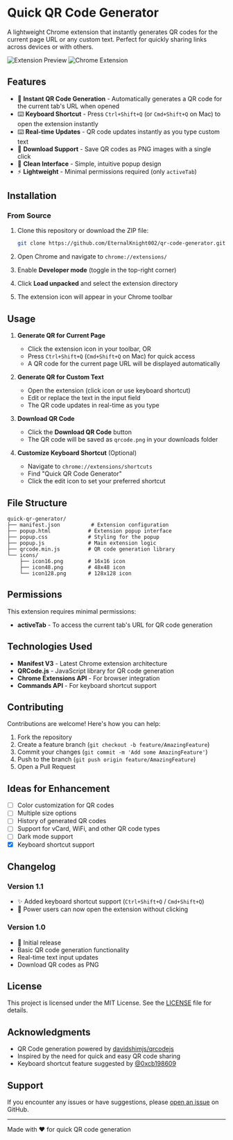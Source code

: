 # Quick QR Code Generator

A lightweight Chrome extension that instantly generates QR codes for the current page URL or any custom text. Perfect for quickly sharing links across devices or with others.

![Extension Preview](https://img.shields.io/badge/version-1.1-blue.svg)
![Chrome Extension](https://img.shields.io/badge/platform-Chrome-green.svg)

## Features

- 🚀 **Instant QR Code Generation** - Automatically generates a QR code for the current tab's URL when opened
- ⌨️ **Keyboard Shortcut** - Press `Ctrl+Shift+Q` (or `Cmd+Shift+Q` on Mac) to open the extension instantly
- ⌨️ **Real-time Updates** - QR code updates instantly as you type custom text
- 💾 **Download Support** - Save QR codes as PNG images with a single click
- 🎨 **Clean Interface** - Simple, intuitive popup design
- ⚡ **Lightweight** - Minimal permissions required (only `activeTab`)

## Installation

### From Source

1. Clone this repository or download the ZIP file:
   ```bash
   git clone https://github.com/EternalKnight002/qr-code-generator.git
   ```

2. Open Chrome and navigate to `chrome://extensions/`

3. Enable **Developer mode** (toggle in the top-right corner)

4. Click **Load unpacked** and select the extension directory

5. The extension icon will appear in your Chrome toolbar

## Usage

1. **Generate QR for Current Page**
   - Click the extension icon in your toolbar, OR
   - Press `Ctrl+Shift+Q` (`Cmd+Shift+Q` on Mac) for quick access
   - A QR code for the current page URL will be displayed automatically

2. **Generate QR for Custom Text**
   - Open the extension (click icon or use keyboard shortcut)
   - Edit or replace the text in the input field
   - The QR code updates in real-time as you type

3. **Download QR Code**
   - Click the **Download QR Code** button
   - The QR code will be saved as `qrcode.png` in your downloads folder

4. **Customize Keyboard Shortcut** (Optional)
   - Navigate to `chrome://extensions/shortcuts`
   - Find "Quick QR Code Generator"
   - Click the edit icon to set your preferred shortcut

## File Structure

```
quick-qr-generator/
├── manifest.json          # Extension configuration
├── popup.html            # Extension popup interface
├── popup.css             # Styling for the popup
├── popup.js              # Main extension logic
├── qrcode.min.js         # QR code generation library
└── icons/
    ├── icon16.png        # 16x16 icon
    ├── icon48.png        # 48x48 icon
    └── icon128.png       # 128x128 icon
```

## Permissions

This extension requires minimal permissions:
- **activeTab** - To access the current tab's URL for QR code generation

## Technologies Used

- **Manifest V3** - Latest Chrome extension architecture
- **QRCode.js** - JavaScript library for QR code generation
- **Chrome Extensions API** - For browser integration
- **Commands API** - For keyboard shortcut support

## Contributing

Contributions are welcome! Here's how you can help:

1. Fork the repository
2. Create a feature branch (`git checkout -b feature/AmazingFeature`)
3. Commit your changes (`git commit -m 'Add some AmazingFeature'`)
4. Push to the branch (`git push origin feature/AmazingFeature`)
5. Open a Pull Request

## Ideas for Enhancement

- [ ] Color customization for QR codes
- [ ] Multiple size options
- [ ] History of generated QR codes
- [ ] Support for vCard, WiFi, and other QR code types
- [ ] Dark mode support
- [x] Keyboard shortcut support

## Changelog

### Version 1.1
- ✨ Added keyboard shortcut support (`Ctrl+Shift+Q` / `Cmd+Shift+Q`)
- 🎯 Power users can now open the extension without clicking

### Version 1.0
- 🎉 Initial release
- Basic QR code generation functionality
- Real-time text input updates
- Download QR codes as PNG

## License

This project is licensed under the MIT License. See the [LICENSE](LICENSE) file for details.

## Acknowledgments

- QR Code generation powered by [davidshimjs/qrcodejs](https://github.com/davidshimjs/qrcodejs)
- Inspired by the need for quick and easy QR code sharing
- Keyboard shortcut feature suggested by [@0xcb198609](https://twitter.com/0xcb198609)

## Support

If you encounter any issues or have suggestions, please [open an issue](https://github.com/EternalKnight002/qr-code-generator/issues) on GitHub.

---

Made with ❤️ for quick QR code generation
